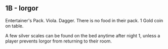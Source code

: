 ## 1B - Iorgor 

Entertainer's Pack. Viola. Dagger. There is no food in their pack. 1 Gold coin on table. 

A few silver scales can be found on the bed anytime after night 1, unless a player prevents Iorgor from returning to their room.

  
